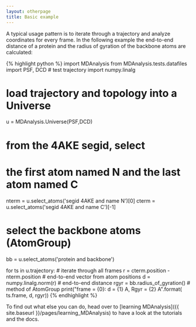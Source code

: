 ```yaml
---
layout: otherpage
title: Basic example
---
```


A typical usage pattern is to iterate through a trajectory and analyze
coordinates for every frame. In the following example the end-to-end
distance of a protein and the radius of gyration of the backbone atoms
are calculated:

{% highlight python %}
import MDAnalysis
from MDAnalysis.tests.datafiles import PSF, DCD   # test trajectory
import numpy.linalg

# load trajectory and topology into a Universe
u = MDAnalysis.Universe(PSF,DCD)  
# from the 4AKE segid, select
# the first atom named N and the last atom named C
nterm = u.select_atoms('segid 4AKE and name N')[0]
cterm = u.select_atoms('segid 4AKE and name C')[-1]
# select the backbone atoms (AtomGroup)
bb = u.select_atoms('protein and backbone') 

for ts in u.trajectory:     # iterate through all frames
    r = cterm.position - nterm.position # end-to-end vector from atom positions
    d = numpy.linalg.norm(r)  # end-to-end distance
    rgyr = bb.radius_of_gyration()  # method of AtomGroup
    print("frame = {0}: d = {1} A, Rgyr = {2} A".format(
          ts.frame, d, rgyr))
{% endhighlight %}

To find out what else you can do, head over to [learning
MDAnalysis]({{ site.baseurl }}/pages/learning_MDAnalysis) to have a look
at the tutorials and the docs.

